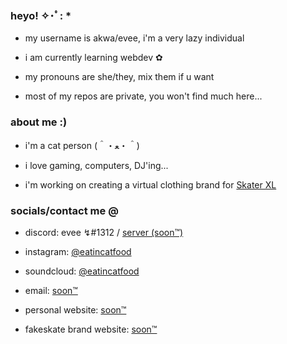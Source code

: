 ### heyo! ✧･ﾟ: * 

- my username is akwa/evee, i'm a very lazy individual

- i am currently learning webdev ✿

- my pronouns are she/they, mix them if u want 

- most of my repos are private, you won't find much here...



### about me :)

- i'm a cat person (＾・ﻌ・＾)

- i love gaming, computers, DJ'ing...

- i'm working on creating a virtual clothing brand for [Skater XL](https://store.steampowered.com/app/962730/)



### socials/contact me @

- discord: evee ↯#1312 / [server (soon™)](https://github.com/Akwaaa)

- instagram: [@eatincatfood](https://instagram.com/eatincatfood)

- soundcloud: [@eatincatfood](https://soundcloud.com/eatincatfood)

- email: [soon™](https://github.com/Akwaaa)

- personal website: [soon™](https://github.com/Akwaaa) 
 
- fakeskate brand website: [soon™](https://github.com/Akwaaa)
